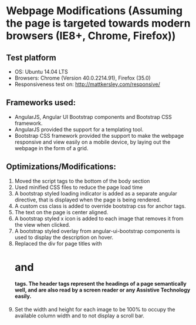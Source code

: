 # Webpage Modifications (Assuming the page is targeted towards modern browsers (IE8+, Chrome, Firefox))

## Test platform
* OS: Ubuntu 14.04 LTS
* Browsers: Chrome (Version 40.0.2214.91), Firefox (35.0)
* Responsiveness test on: http://mattkersley.com/responsive/


## Frameworks used: 
* AngularJS, Angular UI Bootstrap components and Bootstrap CSS framework.
* AngularJS provided the support for a templating tool. 
* Bootstrap CSS framework provided the support to make the webpage responsive and view easily on a mobile device, by laying out the webpage in the form of a grid.


## Optimizations/Modifications:
1. Moved the script tags to the bottom of the body section 
2. Used minified CSS files to reduce the page load time
3. A bootstrap styled loading indicator is added as a separate angular directive, that is displayed when the page is being rendered.
4. A custom css class is added to override bootstrap css for anchor tags.
5. The text on the page is center aligned.
6. A bootstrap styled x icon is added to each image that removes it from the view when clicked.
7. A bootstrap styled overlay from angular-ui-bootstrap components is used to display the description on hover.
8. Replaced the div for page titles with <h1> and <h4> tags. The header tags represent the headings of a page semantically well, and are also read by a screen reader or any Assistive Technology easily.
9. Set the width and height for each image to be 100% to occupy the available column width and to not display a scroll bar.

